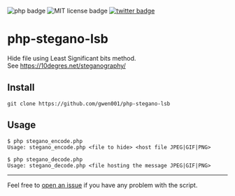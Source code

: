 <p align="left">
    <img src="https://img.shields.io/badge/php-%3E=5.5-blue" alt="php badge">
    <img src="https://img.shields.io/badge/license-MIT-green" alt="MIT license badge">
    <a href="https://twitter.com/intent/tweet?text=https%3a%2f%2fgithub.com%2fgwen001%2fphp-stegano-lsb%2f" target="_blank"><img src="https://img.shields.io/twitter/url?style=social&url=https%3A%2F%2Fgithub.com%2Fgwen001%2Fphp-stegano-lsb" alt="twitter badge"></a>
</p>

# php-stegano-lsb

Hide file using Least Significant bits method.  
See https://10degres.net/steganography/

## Install

```
git clone https://github.com/gwen001/php-stegano-lsb
```

## Usage

```
$ php stegano_encode.php
Usage: stegano_encode.php <file to hide> <host file JPEG|GIF|PNG>
```

```
$ php stegano_decode.php
Usage: stegano_decode.php <file hosting the message JPEG|GIF|PNG>
```

---

Feel free to [open an issue](/../../issues/) if you have any problem with the script.  


